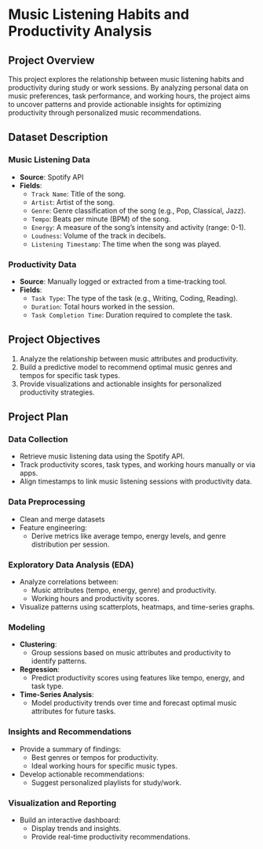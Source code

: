 # Music Listening Habits and Productivity Analysis
## **Project Overview**
This project explores the relationship between music listening habits and productivity during study or work sessions. By analyzing personal data on music preferences, task performance, and working hours, the project aims to uncover patterns and provide actionable insights for optimizing productivity through personalized music recommendations.

## **Dataset Description**

### **Music Listening Data**
- **Source**: Spotify API
- **Fields**:
  - `Track Name`: Title of the song.
  - `Artist`: Artist of the song.
  - `Genre`: Genre classification of the song (e.g., Pop, Classical, Jazz).
  - `Tempo`: Beats per minute (BPM) of the song.
  - `Energy`: A measure of the song’s intensity and activity (range: 0-1).
  - `Loudness`: Volume of the track in decibels.
  - `Listening Timestamp`: The time when the song was played.
 
### **Productivity Data**
- **Source**: Manually logged or extracted from a time-tracking tool.
- **Fields**:
  - `Task Type`: The type of the task (e.g., Writing, Coding, Reading).
  - `Duration`: Total hours worked in the session.
  - `Task Completion Time`: Duration required to complete the task.

## **Project Objectives**
1. Analyze the relationship between music attributes and productivity.
2. Build a predictive model to recommend optimal music genres and tempos for specific task types.
3. Provide visualizations and actionable insights for personalized productivity strategies.

## **Project Plan**

### **Data Collection**
   - Retrieve music listening data using the Spotify API.
   - Track productivity scores, task types, and working hours manually or via apps.
   - Align timestamps to link music listening sessions with productivity data.

### **Data Preprocessing**
   - Clean and merge datasets
   - Feature engineering:
     - Derive metrics like average tempo, energy levels, and genre distribution per session.

### **Exploratory Data Analysis (EDA)**
   - Analyze correlations between:
     - Music attributes (tempo, energy, genre) and productivity.
     - Working hours and productivity scores.
   - Visualize patterns using scatterplots, heatmaps, and time-series graphs.

### **Modeling**
   - **Clustering**:
     - Group sessions based on music attributes and productivity to identify patterns.
   - **Regression**:
     - Predict productivity scores using features like tempo, energy, and task type.
   - **Time-Series Analysis**:
     - Model productivity trends over time and forecast optimal music attributes for future tasks.
    
### **Insights and Recommendations**
   - Provide a summary of findings:
     - Best genres or tempos for productivity.
     - Ideal working hours for specific music types.
   - Develop actionable recommendations:
     - Suggest personalized playlists for study/work.
    
### **Visualization and Reporting**
   - Build an interactive dashboard:
     - Display trends and insights.
     - Provide real-time productivity recommendations.
